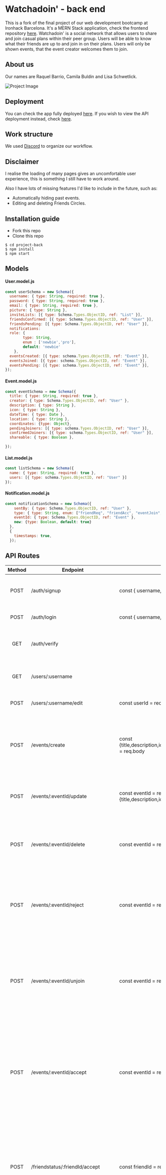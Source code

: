 
# Watchadoin' - back end
This is a fork of the final project of our web development bootcamp at Ironhack Barcelona. It's a MERN Stack application, check the frontend repository [here](https://github.com/Gatchan1/watchadoin-front).
Watchadoin' is a social network that allows users to share and join casual plans within their peer group. Users will be able to know what their friends are up to and join in on their plans. Users will only be shown events, that the event creator welcomes them to join.

## About us
Our names are Raquel Barrio, Camila Buldin and Lisa Schwetlick.

![Project Image](https://res.cloudinary.com/dqzjo5wsl/image/upload/v1694678259/watcha-front_hlawdu.png "Project Image")

## Deployment
You can check the app fully deployed [here](https://www.cactuscoleccion.com/). If you wish to view the API deployment instead, check [here](https://www.cactuscoleccion.com/).

## Work structure
We used [Discord](https://discord.com/) to organize our workflow.

## Disclaimer
I realise the loading of many pages gives an uncomfortable user experience, this is something I still have to work around.

Also I have lots of missing features I'd like to include in the future, such as:

- Automatically hiding past events.
- Editing and deleting Friends Circles.

## Installation guide
- Fork this repo
- Clone this repo 

```shell
$ cd project-back
$ npm install
$ npm start
```

## Models
#### User.model.js
```js
const userSchema = new Schema({
  username: { type: String, required: true },
  password: { type: String, required: true },
  email: { type: String, required: true },
  picture: { type: String },
  inviteLists: [{ type: Schema.Types.ObjectID, ref: "List" }],
  friendsConfirmed: [{ type: Schema.Types.ObjectID, ref: "User" }], 
  friendsPending: [{ type: Schema.Types.ObjectID, ref: "User" }],
  notifications: 
  role: {
        type: String,
        enum : ['newbie','pro'],
        default: 'newbie'
    },
  eventsCreated: [{ type: schema.Types.ObjectID, ref: "Event" }],
  eventsJoined: [{ type: schema.Types.ObjectID, ref: "Event" }],
  eventsPending: [{ type: schema.Types.ObjectID, ref: "Event" }],
});
```
#### Event.model.js
```js
const eventSchema = new Schema({
  title: { type: String, required: true },
  creator: { type: Schema.Types.ObjectID, ref: "User" },
  description: { type: String },
  icon: { type: String },
  dateTime: { type: Date },
  location: { type: String },
  coordinates: {type: Object}, 
  pendingJoiners: [{ type: schema.Types.ObjectID, ref: "User" }],
  confirmedJoiners: [{ type: schema.Types.ObjectID, ref: "User" }],
  shareable: { type: Boolean },
  
});
```
#### List.model.js
```js
const listSchema = new Schema({
  name: { type: String, required: true },
  users: [{ type: schema.Types.ObjectID, ref: "User" }]
});
```
#### Notification.model.js
```js
const notificationSchema = new Schema({
    sentBy: { type: Schema.Types.ObjectID, ref: "User" },
    type: { type: String, enum: ["friendReq", "friendAcc", "eventJoin", "comments"] },
    eventId: { type: Schema.Types.ObjectID, ref: "Event" },
    new: {type: Boolean, default: true}
  },
  {
    timestamps: true,
  });
```


## API Routes
| Method | Endpoint                    | Require                                             | Response (200)                         | Action                                                                    |
| :----: | --------------------------- | --------------------------------------------------- |----------------------------------------| ------------------------------------------------------------------------- |
| POST   | /auth/signup                | const { username, email, password, passwordRepeat } = req.body | json({user: user})                     | Registers the user in the database and returns the user object.        |
| POST   | /auth/login                 | const { username, password } = req.body                | json({authToken: authToken})           | Logs in an already registered user.                                        |
| GET    | /auth/verify                |                                                     | json(req.payload)                      | Get payload object with the information of the current user.                      |
| GET    | /users/:username              |                                                     | json(response.data)                    | Retrieve  user data. Events, friends, lists of the user can be populated |
| POST   | /users/:username/edit         |const userId = req.params.userId; const {picture,email} = req.body | json(response.data)                    | Update user information (picture, email).                                        |
| POST   | /events/create              |const {title,description,icon,dateTime,location,coordinates,pendingJoiners} = req.body| json(response.data)           | Create a new event, add pendingJoiners Id's, update the 'eventsPending' property of each user in pendingJoiners with the event ID                                        |
| POST   | /events/:eventId/update     |const eventId = req.params.eventId; const {title,description,icon,dateTime,location,coordinates} = req.body| json(response.data)           | Update event details (excluding any pending or confirmed joiners)                               |
| POST   | /events/:eventId/delete     | const eventId = req.params.eventId                  | json(response.data)                    | Delete an event of the current user from the database, remove the event ID from any pending or confirmed joiner                                              |
| POST   | /events/:eventId/reject     | const eventId = req.params.eventId                  | json(response.data)                    | If the current user is a pending joiner of an event, it will remove their ID from the event, and the event ID from the current user.                                                          |
| POST   | /events/:eventId/unjoin     | const eventId = req.params.eventId                  | json(response.data)                    | If the current user is a confirmed joiner of an event, it will remove their ID from the event's confirmed joiners and add to pending joiners, and update the user respectively.
| POST   | /events/:eventId/accept     | const eventId = req.params.eventId                  | json(response.data)                    | If the current user is a pending joiner of an event, it moves their ID to confirmed joiners and updates the user object respectively, moving the event ID from pending to confirmed events.                                         |
| POST   |/friendstatus/:friendId/accept| const friendId = req.params.friendId, current userId                 | json(response.data)                    | The friendship status will be updated: change to accepted - both user objects will be updated by moving the other users' ID from pending to confirmed friends, create a notification for both users|
| POST   |/friendstatus/:friendId/remove| const friendId = req.params.friendId, current userId               | json(response.data)                    | Will remove the current user ID from the other users' confirmed friends and vice versa.|
| POST   |/friendstatus/:friendId/sendRequest| const friendId = req.params.friendId, current user Id               | json(response.data)                    | Add the current user Id to pending friends of the other user, add a notification for the other user.|
| POST   | /lists/create               | {name, userIds}                | json(response.data)                    |Create a new object inside the current users' array of inviteLists, adding list Id to users' lists, adding the Id of each user that was added to the list.     
...
                               


## External API used

Lorem ipsum dolor sit amet, consectetur adipiscing elit. Integer ultricies ante id ligula pretium, a volutpat augue lobortis. Pro

| Method | Endpoint                    | Require                                             | Response (200)                                                        | Action                                                                    |
| :----: | --------------------------- | --------------------------------------------------- |----------------------------------------| ------------------------------------------------------------------------- |
| POST   | /signup                     | const { username, email, password } = req.body      | json({user: user})                     | Registers the user in the database and returns the logged in user.        |
| POST   | /login                      | const { email, password } = req.body                | json({authToken: authToken})           | Logs in a user already registered.                                        |
